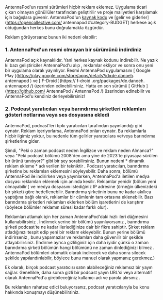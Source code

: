 AntennaPod'un resmi sürümleri hiçbir reklam eklemez. Uygulama ticari çıkarı olmayan gönüllüler tarafından geliştirilir ve proje maliyetleri karşılamak için bağışlara güvenir. AntennaPod'un [kaynak kodu](https://github.com/AntennaPod/AntennaPod ) ve [gelir ve giderler](https://opencollective.com/ antennapod #category-BUDGET) herkese açık olduğundan herkes bunu doğrulamakta özgürdür.

Reklam görüyorsanız bunun iki nedeni olabilir:

### 1. AntennaPod'un resmi olmayan bir sürümünü indirdiniz

AntennaPod açık kaynaklıdır. Yani herkes kaynak kodunu indirebilir. Ne yazık ki bazı geliştiriciler AntennaPod'u alıp , reklamlar ekliyor ve sonra onu yeni bir uygulama olarak yayınlıyor. Resmi AntennaPod uygulamasını [ Google Play ](https://play.google.com/store/apps/details?id=de.danoeh. antennapod ) ve [ F-Droid ](https:// f-droid .org/packages/de.danoeh. antennapod /) üzerinden edinebilirsiniz. Hatta en son sürümü [ GitHub ](https://github.com/ AntennaPod / AntennaPod /) üzerinden edinebilir ve AntennaPod'u kendiniz derleyebilirsiniz!

### 2. Podcast yaratıcıları veya barındırma şirketleri reklamları gösteri notlarına veya ses dosyasına ekledi

AntennaPod, podcast'leri tıpkı yaratıcıları tarafından yayınlandığı gibi oynatır. Reklam içeriyorlarsa, AntennaPod onları oynatır. Bu reklamlarla hiçbir ilgimiz yoktur, bu nedenle tüm gelirler yaratıcılara ve/veya barındırma şirketlerine gider.

Şimdi, "Peki o zaman podcast neden İngilizce ve reklam neden Almanca?" veya "Peki podcast bölümü 2008'den ama yine de 2023'te piyasaya sürülen bir ürünü tanıtıyor?" gibi bir şey sorabilirsiniz. Bunun nedeni * dinamik reklam ekleme * adı verilen bir tekniktir . Podcast yaratıcıları, barındırma şirketine bu reklamları eklemesini söyleyebilir. Daha sonra, bölümü AntennaPod ile indirirken veya yayınlarken, AntennaPod'a iletilen medya dosyası reklamları eklemek için anında kesilir. Reklamlar yenidir (bölüm yeni olmayabilir ) ve medya dosyasını istediğiniz IP adresine (örneğin ülkenizdeki bir şirket) göre hedeflenebilir. Barındırma şirketinin bunu ne kadar akıllıca yaptığına bağlı olarak, reklamlar bir cümlenin tam ortasına eklenebilir. Bazı barındırma şirketleri reklamları eklerken bölüm işaretlerini de karıştırır (böylece bölümler reklamın süresi kadar farklı olur).

Reklamları atlamak için her zaman AntennaPod'daki hızlı ileri düğmesini kullanabilirsiniz . İndirmek yerine bir bölümü yayınlıyorsanız , barındırma şirketi podcast'te ne kadar ilerlediğinize dair bir fikre sahiptir. Şirket reklamı atladığınızı tespit edip yeni bir reklam ekleyebilir. Bunun yerine bölümü indirirseniz , bunu yapamazlar ve reklamları daha güvenilir bir şekilde atlayabilirsiniz. (İndirme ayrıca gizliliğiniz için daha iyidir çünkü o zaman barındırma şirketi bölümün hangi bölümünü ne zaman dinlediğinizi bilmez . AntennaPod bölümleri otomatik olarak indirecek ve daha sonra silecek şekilde yapılandırılabilir, böylece bunu manuel olarak yapmanız gerekmez.)

Ek olarak, birçok podcast yaratıcısı satın alabileceğiniz reklamsız bir yayın sağlar. Genellikle, daha sonra gizli bir podcast yayın URL'si veya alternatif olarak AntennaPod'a girebileceğiniz kullanıcı adı ve parola alırsınız .

Bu reklamları rahatsız edici buluyorsanız, podcast yaratıcılarıyla bu konu hakkında konuşmayı düşünebilirsiniz.

